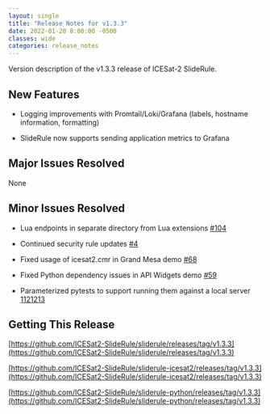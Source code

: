 ```yaml
---
layout: single
title: "Release Notes for v1.3.3"
date: 2022-01-20 8:00:00 -0500
classes: wide
categories: release_notes
---
```


Version description of the v1.3.3 release of ICESat-2 SlideRule.

## New Features

- Logging improvements with Promtail/Loki/Grafana (labels, hostname information, formatting)

- SlideRule now supports sending application metrics to Grafana

## Major Issues Resolved

None

## Minor Issues Resolved

- Lua endpoints in separate directory from Lua extensions [#104](https://github.com/ICESat2-SlideRule/sliderule/issues/104)

- Continued security rule updates [#4](https://github.com/ICESat2-SlideRule/sliderule-project/issues/4)

- Fixed usage of icesat2.cmr in Grand Mesa demo [#68](https://github.com/ICESat2-SlideRule/sliderule-python/issues/68)

- Fixed Python dependency issues in API Widgets demo [#59](https://github.com/ICESat2-SlideRule/sliderule-python/issues/59)

- Parameterized pytests to support running them against a local server [1121213](https://github.com/ICESat2-SlideRule/sliderule-python/commit/11212130703b732c2ae72f15a4947bea075fd177)

## Getting This Release

[https://github.com/ICESat2-SlideRule/sliderule/releases/tag/v1.3.3](https://github.com/ICESat2-SlideRule/sliderule/releases/tag/v1.3.3)

[https://github.com/ICESat2-SlideRule/sliderule-icesat2/releases/tag/v1.3.3](https://github.com/ICESat2-SlideRule/sliderule-icesat2/releases/tag/v1.3.3)

[https://github.com/ICESat2-SlideRule/sliderule-python/releases/tag/v1.3.3](https://github.com/ICESat2-SlideRule/sliderule-python/releases/tag/v1.3.3)

